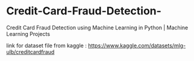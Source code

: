 # Credit-Card-Fraud-Detection-
Credit Card Fraud Detection using Machine Learning in Python | Machine Learning Projects


link for dataset file from kaggle : https://www.kaggle.com/datasets/mlg-ulb/creditcardfraud
